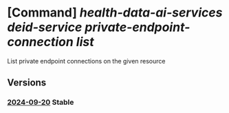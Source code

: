 # [Command] _health-data-ai-services deid-service private-endpoint-connection list_

List private endpoint connections on the given resource

## Versions

### [2024-09-20](/Resources/mgmt-plane/L3N1YnNjcmlwdGlvbnMve30vcmVzb3VyY2Vncm91cHMve30vcHJvdmlkZXJzL21pY3Jvc29mdC5oZWFsdGhkYXRhYWlzZXJ2aWNlcy9kZWlkc2VydmljZXMve30vcHJpdmF0ZWVuZHBvaW50Y29ubmVjdGlvbnM=/2024-09-20.xml) **Stable**

<!-- mgmt-plane /subscriptions/{}/resourcegroups/{}/providers/microsoft.healthdataaiservices/deidservices/{}/privateendpointconnections 2024-09-20 -->
